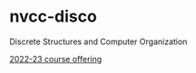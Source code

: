 # nvcc-disco
Discrete Structures and Computer Organization

[2022-23 course offering](22-23/README.md)

